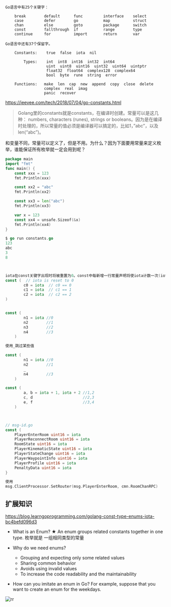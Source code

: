 
```
Go语言中有25个关键字：

    break        default      func         interface    select
    case         defer        go           map          struct
    chan         else         goto         package      switch
    const        fallthrough  if           range        type
    continue     for          import       return       var

Go语言中还有37个保留字。

    Constants:    true  false  iota  nil

        Types:    int  int8  int16  int32  int64  
                  uint  uint8  uint16  uint32  uint64  uintptr
                  float32  float64  complex128  complex64
                  bool  byte  rune  string  error

    Functions:   make  len  cap  new  append  copy  close  delete
                 complex  real  imag
                 panic  recover
```

https://ieevee.com/tech/2018/07/04/go-constants.html

> Golang里的constants就是constants，在编译时创建。常量可以是这几种： numbers, characters (runes), strings or booleans。因为是在编译时处理的，所以常量的值必须是编译器可以搞定的，比如1，”abc”，以及 len(“abc”)。

和变量不同，常量可以定义了，但是不用。为什么？因为下面要用常量来定义枚举，谁能保证所有枚举就一定会用到呢？

```go
package main
import "fmt"
func main() {
    const xxx = 123
    fmt.Println(xxx)

    const xx2 = "abc"
    fmt.Println(xx2)

    const xx3 = len("abc")
    fmt.Println(xx3)

    var x = 123
    const xx4 = unsafe.Sizeof(&x)
    fmt.Println(xx4)
}

$ go run constants.go
123
abc
3
8



iota在const关键字出现时将被重置为0。const中每新增一行常量声明将使iota计数一次(iota可理解为const语句块中的行索引)。 使用iota能简化定义，在定义枚举时很有用。
const (  // iota is reset to 0
        c0 = iota  // c0 == 0
        c1 = iota  // c1 == 1
        c2 = iota  // c2 == 2
)


const (
        n1 = iota //0
        n2        //1
        n3        //2
        n4        //3
    )

使用_跳过某些值

const (
        n1 = iota //0
        n2        //1
        _
        n4        //3
    )

const (
        a, b = iota + 1, iota + 2 //1,2
        c, d                      //2,3
        e, f                      //3,4
    )



// msg-id.go  
const (
    PlayerEnterRoom uint16 = iota
    PlayerReconnectRoom uint16 = iota
    RoomState uint16 = iota
    PlayerKinematicState uint16 = iota
    PlayerStateChange uint16 = iota
    PlayerWaypointInfo uint16 = iota
    PlayerProfile uint16 = iota
	PenaltyData uint16 = iota
}

使用
msg.ClientProcessor.SetRouter(msg.PlayerEnterRoom, cmn.RoomChanRPC)
```

## 扩展知识
https://blog.learngoprogramming.com/golang-const-type-enums-iota-bc4befd096d3

- What is an Enum? ★
An enum groups related constants together in one type. 枚举就是 一组相同类型的常量

- Why do we need enums?
    - Grouping and expecting only some related values
    - Sharing common behavior
    - Avoids using invalid values
    - To increase the code readability and the maintainability

- How can you imitate an enum in Go?
For example, suppose that you want to create an enum for the weekdays.

![rr](https://miro.medium.com/max/4320/1*-IYYWJQynajSdLqHEE9Hsw.png)
